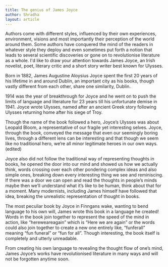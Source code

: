 ```yaml
---
title: The genius of James Joyce
author: Shradha
layout: article 
---
```


Authors come with different styles, influenced by their own experiences, environment, visions and most importantly their perception of the world around them. Some authors have conquered the mind of the readers in whatever style they deploy and even sometimes put forth a notion that leads to several scientific discoveries or gone on to revolutionise literature as a whole. I'd like to draw your attention towards James Joyce, an Irish novelist, poet, literary critic and a short story writer best known for Ulysses.

Born in 1882, James Augustine Aloysius Joyce spent the first 20 years of his lifetime in and around Dublin, an important city as his books, though vastly different from each other, share one similarity, Dublin. 

1914 was the year of breakthrough for Joyce and he went on to push the limits of language and literature for 23 years till his unfortunate demise in 1941. Joyce wrote Ulysses, named after an ancient Greek story following Ulysses returning home after his siege of Troy.

Though the name of the book followed a hero, Joyce’s Ulysses was about Leopald Bloom, a representative of our fragile yet interesting selves. Joyce, through the book, conveyed the message that even our seemingly boring lives, through a different lens can be interesting and that though we seem like no traditional hero, we’re all minor legitimate heroes in our own ways. (edited)

Joyce also did not follow the traditional way of representing thoughts in books, he opened the door into our mind and showed us how we actually think, words crossing over each other pondering complex ideas and also simple ones, breaking down every interesting thing we see and reminiscing. If there was a door we can open and read the thoughts in people’s minds maybe then we’ll understand what it’s like to be human, think about that for a moment. Many modernists, including James himself have followed that idea, breaking the unrealistic representation of thought in books. 

The most peculiar book by Joyce in Finngans wake, wanting to bend language to his own will, James wrote this book in a language he created! Words in the book join together to represent the speed of the mind in action, like “hereweareagain” which is “Here we are again” or the words could also join together to create a new one entirely like, “funferall” meaning “fun funeral” or “fun for all”. Though interesting, the book itself is completely and utterly unreadable.

From creating his own language to revealing the thought flow of one’s mind, James Joyce’s works have revolutionised literature in many ways and will not be forgotten anytime soon. 